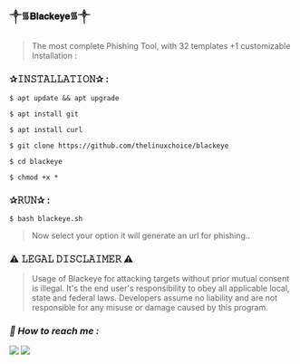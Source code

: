 ### ༒︎᯾𝐁𝐥𝐚𝐜𝐤𝐞𝐲𝐞᯾༒︎
> The most complete Phishing Tool, with 32 templates +1 customizable  Installation :  

### ✰𝙸𝙽𝚂𝚃𝙰𝙻𝙻𝙰𝚃𝙸𝙾𝙽✰ : 
```
$ apt update && apt upgrade  
```
```
$ apt install git  
```
```
$ apt install curl  
```
```
$ git clone https://github.com/thelinuxchoice/blackeye  
```
```
$ cd blackeye  
```
```
$ chmod +x *  
```

### ✰𝚁𝚄𝙽✰ :  
```
$ bash blackeye.sh  
```
> Now select your option it will generate an url for phishing..

### ⚠️ 𝙻𝙴𝙶𝙰𝙻 𝙳𝙸𝚂𝙲𝙻𝙰𝙸𝙼𝙴𝚁 ⚠️ 
> Usage of Blackeye for attacking targets without prior mutual consent is illegal. It's the end user's responsibility to obey all applicable local, state and federal laws. Developers assume no liability and are not responsible for any misuse or damage caused by this program.

<h3><b><i>📡 How to reach me :</i></b></h3>
<p align="left">
  <a href="https://github.com/Zack-sys" target="_blank"><img src="https://img.shields.io/badge/Github-Zack--sys-green?style=for-the-badge&logo=github"></a>
  <a href="https://www.instagram.com/Azealtech" target="_blank"><img src="https://img.shields.io/badge/IG-%40Azealtech-red?style=for-the-badge&logo=instagram"></a>
  
